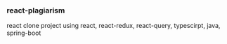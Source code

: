 ### react-plagiarism
react clone project using react, react-redux, react-query, typescirpt, java, spring-boot

